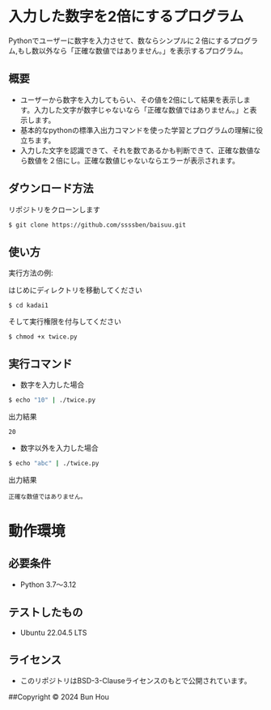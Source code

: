 # 入力した数字を2倍にするプログラム

Pythonでユーザーに数字を入力させて、数ならシンプルに２倍にするプログラム,もし数以外なら「正確な数値ではありません。」を表示するプログラム。

## 概要

- ユーザーから数字を入力してもらい、その値を2倍にして結果を表示します。入力した文字が数字じゃないなら「正確な数値ではありません。」と表示します。
- 基本的なpythonの標準入出力コマンドを使った学習とプログラムの理解に役立ちます。
- 入力した文字を認識できて、それを数であるかも判断できて、正確な数値なら数値を２倍にし。正確な数値じゃないならエラーが表示されます。

## ダウンロード方法

リポジトリをクローンします
```bash
$ git clone https://github.com/ssssben/baisuu.git
```

## 使い方

実行方法の例:

はじめにディレクトリを移動してください
```
$ cd kadai1
```
そして実行権限を付与してください
```
$ chmod +x twice.py
```
## 実行コマンド

- 数字を入力した場合

```bash
$ echo "10" | ./twice.py
```
出力結果
```
20
```
- 数字以外を入力した場合

```bash
$ echo "abc" | ./twice.py
```

出力結果
```
正確な数値ではありません。
```
# 動作環境

## 必要条件
- Python 3.7～3.12

## テストしたもの
- Ubuntu 22.04.5 LTS

## ライセンス
- このリポジトリはBSD-3-Clauseライセンスのもとで公開されています。

##Copyright
© 2024 Bun Hou
